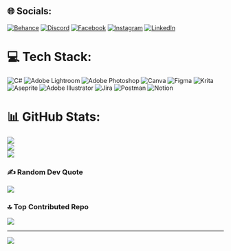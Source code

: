 
## 🌐 Socials:
[![Behance](https://img.shields.io/badge/Behance-1769ff?logo=behance&logoColor=white)](https://behance.net/markjeinfante) [![Discord](https://img.shields.io/badge/Discord-%237289DA.svg?logo=discord&logoColor=white)](https://discord.gg/_sehana) [![Facebook](https://img.shields.io/badge/Facebook-%231877F2.svg?logo=Facebook&logoColor=white)](https://facebook.com/niyo.juan.22) [![Instagram](https://img.shields.io/badge/Instagram-%23E4405F.svg?logo=Instagram&logoColor=white)](https://instagram.com/markjeraldfranciscoinfante) [![LinkedIn](https://img.shields.io/badge/LinkedIn-%230077B5.svg?logo=linkedin&logoColor=white)](https://linkedin.com/in/mark-jerald-infante-872a94245) 

# 💻 Tech Stack:
![C#](https://img.shields.io/badge/c%23-%23239120.svg?style=flat&logo=c-sharp&logoColor=white) ![Adobe Lightroom](https://img.shields.io/badge/Adobe%20Lightroom-31A8FF.svg?style=flat&logo=Adobe%20Lightroom&logoColor=white) ![Adobe Photoshop](https://img.shields.io/badge/adobephotoshop-%2331A8FF.svg?style=flat&logo=adobephotoshop&logoColor=white) ![Canva](https://img.shields.io/badge/Canva-%2300C4CC.svg?style=flat&logo=Canva&logoColor=white) 	![Figma](https://img.shields.io/badge/figma-%23F24E1E.svg?style=flat&logo=figma&logoColor=white) ![Krita](https://img.shields.io/badge/Krita-203759?style=flat&logo=krita&logoColor=EEF37B) ![Aseprite](https://img.shields.io/badge/Aseprite-FFFFFF?style=flat&logo=Aseprite&logoColor=#7D929E) ![Adobe Illustrator](https://img.shields.io/badge/adobeillustrator-%23FF9A00.svg?style=flat&logo=adobeillustrator&logoColor=white) ![Jira](https://img.shields.io/badge/jira-%230A0FFF.svg?style=flat&logo=jira&logoColor=white) ![Postman](https://img.shields.io/badge/Postman-FF6C37?style=flat&logo=postman&logoColor=white) ![Notion](https://img.shields.io/badge/Notion-%23000000.svg?style=flat&logo=notion&logoColor=white)
# 📊 GitHub Stats:
![](https://github-readme-stats.vercel.app/api?username=markjeraldinfante&theme=merko&hide_border=true&include_all_commits=false&count_private=false)<br/>
![](https://github-readme-streak-stats.herokuapp.com/?user=markjeraldinfante&theme=merko&hide_border=true)<br/>
![](https://github-readme-stats.vercel.app/api/top-langs/?username=markjeraldinfante&theme=merko&hide_border=true&include_all_commits=false&count_private=false&layout=compact)

### ✍️ Random Dev Quote
![](https://quotes-github-readme.vercel.app/api?type=horizontal&theme=merko)

### 🔝 Top Contributed Repo
![](https://github-contributor-stats.vercel.app/api?username=markjeraldinfante&limit=5&theme=gruvbox&combine_all_yearly_contributions=true)

---
[![](https://visitcount.itsvg.in/api?id=markjeraldinfante&icon=0&color=5)](https://visitcount.itsvg.in)

<!-- Proudly created with GPRM ( https://gprm.itsvg.in ) -->
